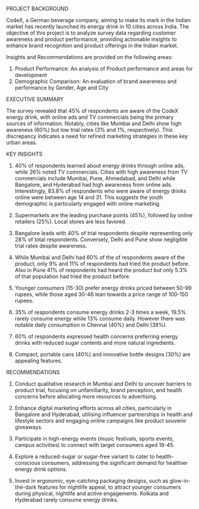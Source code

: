 PROJECT BACKGROUND

CodeX, a German beverage company, aiming to make its mark in the Indian market has recently launched its energy drink in 10 cities across India. The objective of this project is to analyze survey data regarding customer awareness and product performance, providing actionable insights to enhance brand recognition and product offerings in the Indian market.


Insights and Recommendations are provided on the following areas:

1. Product Performance: An analysis of Product performance and areas for development
2. Demographic Comparison: An evaluation of brand awareness and performance by Gender, Age and City


EXECUTIVE SUMMARY

The survey revealed that 45% of respondents are aware of the CodeX energy drink, with online ads and TV commercials being the primary sources of information. Notably, cities like Mumbai and Delhi show high awareness (60%) but low trial rates (3% and 1%, respectively). This discrepancy indicates a need for refined marketing strategies in these key urban areas.

KEY INSIGHTS
1. 40% of respondents learned about energy drinks through online ads, while 26% noted TV commercials. Cities with high awareness from TV commercials include Mumbai, Pune, Ahmedabad, and Delhi while Bangalore, and Hyderabad had high awareness from online ads. Interestingly, 83.8% of respondents who were aware of energy drinks online were between age 14 and 31. This suggests the youth demographic is particularly engaged with online marketing.

2. Supermarkets are the leading purchase points (45%), followed by online retailers (25%). Local stores are less favored.

3. Bangalore leads with 40% of trial respondents despite representing only 28% of total respondents. Conversely, Delhi and Pune show negligible trial rates despite awareness.

4. While Mumbai and Delhi had 60% of the of respondents aware of the product, only 9% and 11% of respondents had tried the product before. Also in Pune 41% of respondents had heard the product but only 5.3% of that population had tried the product before.

5. Younger consumers (15-30) prefer energy drinks priced between 50-99 rupees, while those aged 30-46 lean towards a price range of 100-150 rupees.

6. 35% of respondents consume energy drinks 2-3 times a week, 19.5% rarely consume energy while 13% consume daily. However there was notable daily consumption in Chennai (40%) and Delhi (38%).

7. 60% of respondents expressed health concerns preferring energy drinks with reduced sugar contents and more natural ingredients.

8. Compact, portable cans (40%) and innovative bottle designs (30%) are appealing features.

RECOMMENDATIONS

1. Conduct qualitative research in Mumbai and Delhi to uncover barriers to product trial, focusing on unfamiliarity, brand perception, and health concerns before allocating more resources to advertising.

2. Enhance digital marketing efforts across all cities, particularly in Bangalore and Hyderabad, utilising influencer partnerships in health and lifestyle sectors and engaging online campaigns like product souvenir giveaways.

3. Participate in high-energy events (music festivals, sports events, campus activities) to connect with target consumers aged 18-45.

4. Explore a reduced-sugar or sugar-free variant to cater to health-conscious consumers, addressing the significant demand for healthier energy drink options.

5. Invest in ergonomic, eye-catching packaging designs, such as glow-in-the-dark features for nightlife appeal, to attract younger consumers during physical, nightlife and active engagements.
Kolkata and Hyderabad rarely consume energy drinks.
